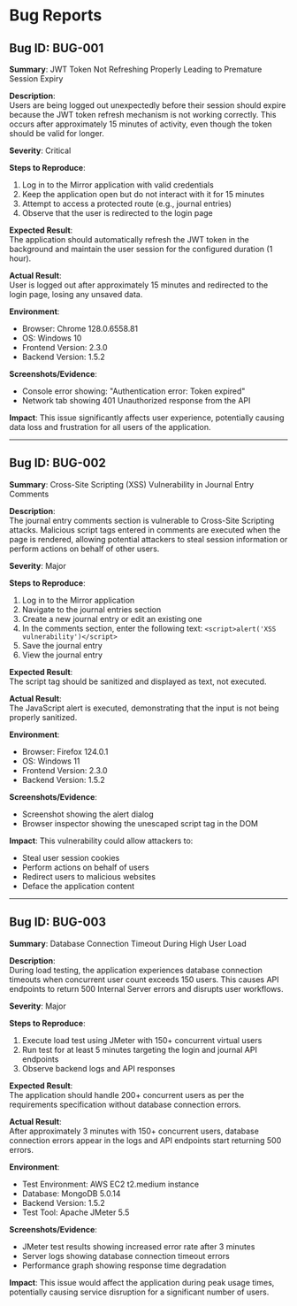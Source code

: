 # Bug Reports

## Bug ID: BUG-001

**Summary**: JWT Token Not Refreshing Properly Leading to Premature Session Expiry

**Description**:  
Users are being logged out unexpectedly before their session should expire because the JWT token refresh mechanism is not working correctly. This occurs after approximately 15 minutes of activity, even though the token should be valid for longer.

**Severity**: Critical

**Steps to Reproduce**:
1. Log in to the Mirror application with valid credentials
2. Keep the application open but do not interact with it for 15 minutes
3. Attempt to access a protected route (e.g., journal entries)
4. Observe that the user is redirected to the login page

**Expected Result**:  
The application should automatically refresh the JWT token in the background and maintain the user session for the configured duration (1 hour).

**Actual Result**:  
User is logged out after approximately 15 minutes and redirected to the login page, losing any unsaved data.

**Environment**:
- Browser: Chrome 128.0.6558.81
- OS: Windows 10
- Frontend Version: 2.3.0
- Backend Version: 1.5.2

**Screenshots/Evidence**:
- Console error showing: "Authentication error: Token expired"
- Network tab showing 401 Unauthorized response from the API

**Impact**:
This issue significantly affects user experience, potentially causing data loss and frustration for all users of the application.

---

## Bug ID: BUG-002

**Summary**: Cross-Site Scripting (XSS) Vulnerability in Journal Entry Comments

**Description**:  
The journal entry comments section is vulnerable to Cross-Site Scripting attacks. Malicious script tags entered in comments are executed when the page is rendered, allowing potential attackers to steal session information or perform actions on behalf of other users.

**Severity**: Major

**Steps to Reproduce**:
1. Log in to the Mirror application
2. Navigate to the journal entries section
3. Create a new journal entry or edit an existing one
4. In the comments section, enter the following text: `<script>alert('XSS vulnerability')</script>`
5. Save the journal entry
6. View the journal entry

**Expected Result**:  
The script tag should be sanitized and displayed as text, not executed.

**Actual Result**:  
The JavaScript alert is executed, demonstrating that the input is not being properly sanitized.

**Environment**:
- Browser: Firefox 124.0.1
- OS: Windows 11
- Frontend Version: 2.3.0
- Backend Version: 1.5.2

**Screenshots/Evidence**:
- Screenshot showing the alert dialog
- Browser inspector showing the unescaped script tag in the DOM

**Impact**:
This vulnerability could allow attackers to:
- Steal user session cookies
- Perform actions on behalf of users
- Redirect users to malicious websites
- Deface the application content

---

## Bug ID: BUG-003

**Summary**: Database Connection Timeout During High User Load

**Description**:  
During load testing, the application experiences database connection timeouts when concurrent user count exceeds 150 users. This causes API endpoints to return 500 Internal Server errors and disrupts user workflows.

**Severity**: Major

**Steps to Reproduce**:
1. Execute load test using JMeter with 150+ concurrent virtual users
2. Run test for at least 5 minutes targeting the login and journal API endpoints
3. Observe backend logs and API responses

**Expected Result**:  
The application should handle 200+ concurrent users as per the requirements specification without database connection errors.

**Actual Result**:  
After approximately 3 minutes with 150+ concurrent users, database connection errors appear in the logs and API endpoints start returning 500 errors.

**Environment**:
- Test Environment: AWS EC2 t2.medium instance
- Database: MongoDB 5.0.14
- Backend Version: 1.5.2
- Test Tool: Apache JMeter 5.5

**Screenshots/Evidence**:
- JMeter test results showing increased error rate after 3 minutes
- Server logs showing database connection timeout errors
- Performance graph showing response time degradation

**Impact**:
This issue would affect the application during peak usage times, potentially causing service disruption for a significant number of users.